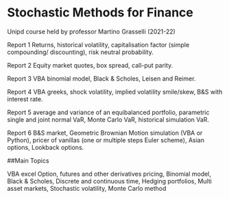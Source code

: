 # Stochastic Methods for Finance

Unipd course held by professor Martino Grasselli (2021-22)

Report 1
Returns, historical volatility, capitalisation factor (simple compounding/ discounting), risk neutral probability.

Report 2
Equity market quotes, box spread, call-put parity.

Report 3
VBA binomial model, Black & Scholes, Leisen and Reimer.

Report 4
VBA greeks, shock volatility, implied volatility smile/skew, B&S with interest rate.

Report 5
average and variance of an equibalanced portfolio, parametric single and joint normal VaR, Monte Carlo VaR, historical simulation VaR.

Report 6
B&S market, Geometric Brownian Motion simulation (VBA or Python), pricer of vanillas (one or multiple steps Euler scheme), Asian options, Lookback options.


##Main Topics

VBA excel
Option, futures and other derivatives pricing,
Binomial model,
Black & Scholes,
Discrete and continuous time,
Hedging portfolios,
Multi asset markets,
Stochastic volatility,
Monte Carlo method

